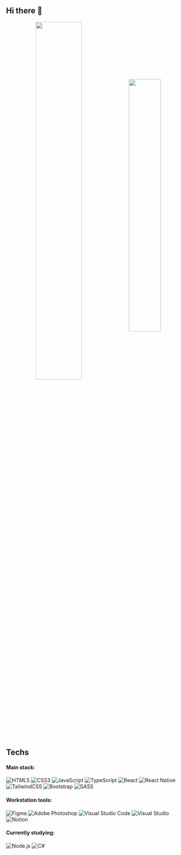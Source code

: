 ## Hi there 👋

<div align="center">
    <img width="50%" align="center" src="https://github-readme-streak-stats.herokuapp.com?user=brunoglvm&mode=weekly&theme=dark&hide_border=true&theme=transparent" />
    <img width="42%" align="center" src="https://github-readme-stats.vercel.app/api/top-langs/?username=brunoglvm&layout=compact&theme=dark&hide_border=true&bg_color=00000000" />
</div>

## Techs

#### Main stack:

<div text-align="justify">
<img src="https://img.shields.io/badge/HTML5-151515?style=for-the-badge&logo=html5&labelColor=151515&logoWidth=-1" alt="HTML5"> <img src="https://img.shields.io/badge/CSS3-20232A?style=for-the-badge&logo=css3&logoColor=1572B6&labelColor=151515&color=151515&logoWidth=-1" alt="CSS3"> <img src="https://img.shields.io/badge/JavaScript-20232A?style=for-the-badge&logo=javascript&logoColor=F7DF1E&labelColor=151515&color=151515&logoWidth=-1" alt="JavaScript"> <img src="https://img.shields.io/badge/TypeScript-20232A?style=for-the-badge&logo=typescript&logoColor=007ACC&labelColor=151515&color=151515&logoWidth=-1" alt="TypeScript"> <img src="https://img.shields.io/badge/React-20232A?style=for-the-badge&logo=react&logoColor=61DAFB&labelColor=151515&color=151515&logoWidth=-1" alt="React"> <img src="https://img.shields.io/badge/React_Native-20232A?style=for-the-badge&logo=react&logoColor=61DAFB&labelColor=151515&color=151515&logoWidth=-1" alt="React Native"> <img src="https://img.shields.io/badge/TailwindCSS-20232A?style=for-the-badge&logo=tailwind-css&logoColor=38B2AC&labelColor=151515&color=151515&logoWidth=-1" alt="TailwindCSS"> <img src="https://img.shields.io/badge/Bootstrap-20232A?style=for-the-badge&logo=bootstrap&logoColor=8511FA&labelColor=151515&color=151515&logoWidth=-1" alt="Bootstrap"> <img src="https://img.shields.io/badge/SASS-20232A?style=for-the-badge&logo=SASS&logoColor=CC6699&labelColor=151515&color=151515&logoWidth=-1" alt="SASS">
</div>

#### Workstation tools:

<div text-align="justify">
<img src="https://img.shields.io/badge/figma-%23151515.svg?style=for-the-badge&logo=figma&logoColor=F24E1E&labelColor=151515&logoWidth=-1" alt="Figma"> <img src="https://img.shields.io/badge/adobe%20photoshop-%23151515.svg?style=for-the-badge&logo=adobe%20photoshop&logoColor=31A8FF&labelColor=151515&logoWidth=-1" alt="Adobe Photoshop"> <img src="https://img.shields.io/badge/Visual%20Studio%20Code-%23151515.svg?style=for-the-badge&logo=visual-studio-code&logoColor=0078d7&labelColor=151515&logoWidth=-1" alt="Visual Studio Code"> <img src="https://img.shields.io/badge/Visual%20Studio-%23151515.svg?style=for-the-badge&logo=visual-studio&logoColor=5C2D91&labelColor=151515&logoWidth=-1" alt="Visual Studio"> <img src="https://img.shields.io/badge/Notion-%23151515.svg?style=for-the-badge&logo=notion&logoColor=white&labelColor=151515&logoWidth=-1" alt="Notion">
</div>

#### Currently studying:

<div text-align="justify">
<img src="https://img.shields.io/badge/Node.js-%23151515.svg?style=for-the-badge&logo=node.js&logoColor=68A063&labelColor=151515&logoWidth=-1" alt="Node.js"> <img src="https://img.shields.io/badge/C%23-%23151515.svg?style=for-the-badge&logo=csharp&logoColor=239120&labelColor=151515&logoWidth=-1" alt="C#">
</div>
